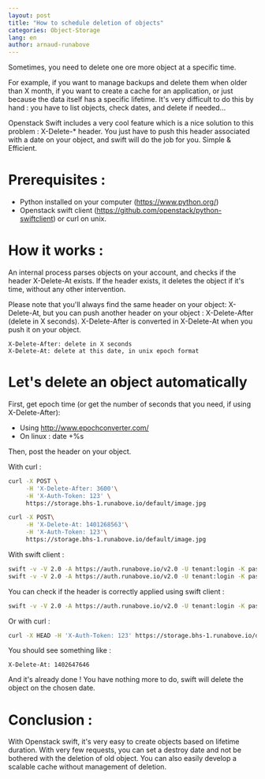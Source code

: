 ```yaml
---
layout: post
title: "How to schedule deletion of objects"
categories: Object-Storage
lang: en
author: arnaud-runabove
---
```


Sometimes, you need to delete one ore more object at a specific time.

For example, if you want to manage backups and delete them when older than X month, if  you want to create a cache for an application, or just because the data itself has a specific lifetime. It's very difficult to do this by hand : you have to list objects, check dates, and delete if needed...

Openstack Swift includes a very cool feature which is a nice solution to this problem : X-Delete-* header. You just have to push this header associated with a date on your object, and swift will do the job for you. Simple & Efficient.

# Prerequisites :

 * Python installed on your computer (https://www.python.org/)
 * Openstack swift client (https://github.com/openstack/python-swiftclient) or curl on unix.

# How it works :

An internal process parses objects on your account, and checks if the header X-Delete-At exists. If the header exists, it deletes the object if it's time, without any other intervention.


Please note that you'll always find the same header on your object: X-Delete-At, but you can push another header on your object : X-Delete-After (delete in X seconds). X-Delete-After is converted in X-Delete-At when you push it on your object.

```
X-Delete-After: delete in X seconds
X-Delete-At: delete at this date, in unix epoch format
```

# Let's delete an object automatically

First, get epoch time (or get the number of seconds that you need, if using X-Delete-After):

* Using http://www.epochconverter.com/
* On linux : date +%s

Then, post the header on your object.

With curl :

```bash
curl -X POST \
     -H 'X-Delete-After: 3600'\
     -H 'X-Auth-Token: 123' \
     https://storage.bhs-1.runabove.io/default/image.jpg

curl -X POST\
     -H 'X-Delete-At: 1401268563'\
     -H 'X-Auth-Token: 123'\
     https://storage.bhs-1.runabove.io/default/image.jpg
```

With swift client :

```bash
swift -v -V 2.0 -A https://auth.runabove.io/v2.0 -U tenant:login -K pass post --header "X-Delete-After: 3600" container object
swift -v -V 2.0 -A https://auth.runabove.io/v2.0 -U tenant:login -K pass post --header "X-Delete-At: 1401268563" container object
```

You can check if the header is correctly applied using swift client :

```bash
swift -v -V 2.0 -A https://auth.runabove.io/v2.0 -U tenant:login -K pass stat container object
```

Or with curl :

```bash
curl -X HEAD -H 'X-Auth-Token: 123' https://storage.bhs-1.runabove.io/default/image.jpg
```

You should see something like :

```
X-Delete-At: 1402647646
```

And it's already done ! You have nothing more to do, swift will delete the object on the chosen date.

# Conclusion :

With Openstack swift, it's very easy to create objects based on lifetime duration. With very few requests, you can set a destroy date and not be bothered with the deletion of old object.
You can also easily develop a scalable cache without management of deletion.
